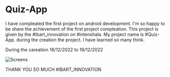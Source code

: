 # Quiz-App

I have compleated the first project on android development. I'm so happy to be share the achievement of the first project compleation. This project is given by the #ibart_innovation on #intenshala. My project name is #Quiz-App. during the creation the project. I have learned so many think. 

During the careation
16/12/2022 to 19/12/2022

![Screens](https://user-images.githubusercontent.com/112762975/208459580-bd3f8b90-96e3-4e9b-9da3-8986e047781e.png)

THANK YOU SO MUCH #IBART_INNOVATION
